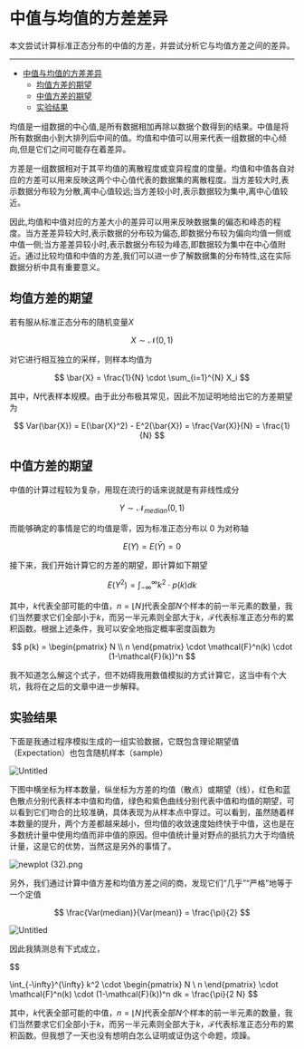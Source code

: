 # 中值与均值的方差差异

本文尝试计算标准正态分布的中值的方差，并尝试分析它与均值方差之间的差异。

---
- [中值与均值的方差差异](#中值与均值的方差差异)
  - [均值方差的期望](#均值方差的期望)
  - [中值方差的期望](#中值方差的期望)
  - [实验结果](#实验结果)


均值是一组数据的中心值,是所有数据相加再除以数据个数得到的结果。中值是将所有数据由小到大排列后中间的值。均值和中值可以用来代表一组数据的中心倾向,但是它们之间可能存在着差异。

方差是一组数据相对于其平均值的离散程度或变异程度的度量。均值和中值各自对应的方差可以用来反映这两个中心值代表的数据集的离散程度。当方差较大时,表示数据分布较为分散,离中心值较远;当方差较小时,表示数据较为集中,离中心值较近。

因此,均值和中值对应的方差大小的差异可以用来反映数据集的偏态和峰态的程度。当方差差异较大时,表示数据的分布较为偏态,即数据分布较为偏向均值一侧或中值一侧;当方差差异较小时,表示数据分布较为峰态,即数据较为集中在中心值附近。通过比较均值和中值的方差,我们可以进一步了解数据集的分布特性,这在实际数据分析中具有重要意义。

## 均值方差的期望

若有服从标准正态分布的随机变量$X$

$$
X \sim \mathcal{N}(0, 1)
$$

对它进行相互独立的采样，则样本均值为

$$
\bar{X} = \frac{1}{N}
\cdot
\sum_{i=1}^{N} X_i
$$

其中，$N$代表样本规模。由于此分布极其常见，因此不加证明地给出它的方差期望为

$$
Var(\bar{X}) =
E(\bar{X}^2) - E^2(\bar{X}) =
\frac{Var(X)}{N} =
\frac{1}{N}
$$

## 中值方差的期望

中值的计算过程较为复杂，用现在流行的话来说就是有非线性成分

$$
Y \sim \mathcal{N}_{median}(0, 1)
$$

而能够确定的事情是它的均值是零，因为标准正态分布以 $0$ 为对称轴

$$
E(Y) = E(\bar{Y}) = 0
$$

接下来，我们开始计算它的方差的期望，即计算如下期望

$$
E(Y^{2}) =
\int_{-\infty}^{\infty}
k^2 \cdot
p(k)
dk
$$

其中，$k$代表全部可能的中值，$n = \lfloor N\rfloor$代表全部$N$个样本的前一半元素的数量，我们当然要求它们全部小于$k$，而另一半元素则全部大于$k$，$\mathcal{F}$代表标准正态分布的累积函数。根据上述条件，我可以安全地指定概率密度函数为

$$
p(k) =
\begin{pmatrix}
N \\
n
\end{pmatrix} \cdot
\mathcal{F}^n(k) \cdot
(1-\mathcal{F}(k))^n
$$

我不知道怎么解这个式子，但不妨碍我用数值模拟的方式计算它，这当中有个大坑，我将在之后的文章中进一步解释。

## 实验结果

下面是我通过程序模拟生成的一组实验数据，它既包含理论期望值（Expectation）也包含随机样本（sample）

![Untitled](%E4%B8%AD%E5%80%BC%E4%B8%8E%E5%9D%87%E5%80%BC%E7%9A%84%E6%96%B9%E5%B7%AE%E5%B7%AE%E5%BC%82%20b048c90d806645baa5886b48a22ac272/Untitled.png)

下图中横坐标为样本数量，纵坐标为方差的均值（散点）或期望（线），红色和蓝色散点分别代表样本中值和均值，绿色和紫色曲线分别代表中值和均值的期望，可以看到它们吻合的比较准确，具体表现为从样本点中穿过。可以看到，虽然随着样本数量的提升，两个方差都越来越小，但均值的收敛速度始终快于中值，这也是在多数统计量中使用均值而非中值的原因。但中值统计量对野点的抵抗力大于均值统计量，这是它的优势，当然这是另外的事情了。

![newplot (32).png](%E4%B8%AD%E5%80%BC%E4%B8%8E%E5%9D%87%E5%80%BC%E7%9A%84%E6%96%B9%E5%B7%AE%E5%B7%AE%E5%BC%82%20b048c90d806645baa5886b48a22ac272/newplot_(32).png)

另外，我们通过计算中值方差和均值方差之间的商，发现它们“几乎”“严格”地等于一个定值

$$
\frac{Var(median)}{Var(mean)} = \frac{\pi}{2}
$$

![Untitled](%E4%B8%AD%E5%80%BC%E4%B8%8E%E5%9D%87%E5%80%BC%E7%9A%84%E6%96%B9%E5%B7%AE%E5%B7%AE%E5%BC%82%20b048c90d806645baa5886b48a22ac272/Untitled%201.png)

因此我猜测总有下式成立，

$$

\int_{-\infty}^{\infty}
k^2 \cdot
\begin{pmatrix}
N \\
n
\end{pmatrix} \cdot
\mathcal{F}^n(k) \cdot
(1-\mathcal{F}(k))^n
dk =
\frac{\pi}{2 N}
$$

其中，$k$代表全部可能的中值，$n = \lfloor N\rfloor$代表全部$N$个样本的前一半元素的数量，我们当然要求它们全部小于$k$，而另一半元素则全部大于$k$，$\mathcal{F}$代表标准正态分布的累积函数。但我想了一天也没有想明白怎么证明或证伪这个命题，烦躁。